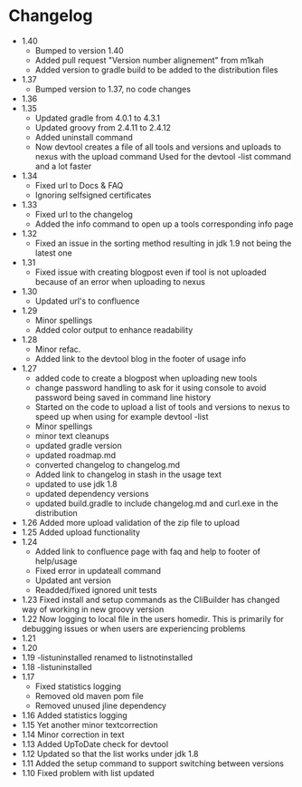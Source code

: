 # Changelog
- 1.40
    - Bumped to version 1.40
    - Added pull request "Version number alignement" from m1kah
    - Added version to gradle build to be added to the distribution files
- 1.37
    - Bumped version to 1.37, no code changes
- 1.36
- 1.35
    - Updated gradle from 4.0.1 to 4.3.1
    - Updated groovy from 2.4.11 to 2.4.12
    - Added uninstall command
    - Now devtool creates a file of all tools and versions and uploads to nexus with the upload command
      Used for the devtool -list command and a lot faster
- 1.34
    - Fixed url to Docs & FAQ
    - Ignoring selfsigned certificates
- 1.33
    - Fixed url to the changelog
    - Added the info command to open up a tools corresponding info page
- 1.32
    - Fixed an issue in the sorting method resulting in jdk 1.9 not being the latest one
- 1.31
    - Fixed issue with creating blogpost even if tool is not uploaded because of an error when uploading to nexus
- 1.30
    - Updated url's to confluence
- 1.29
    - Minor spellings
    - Added color output to enhance readability
- 1.28
    - Minor refac.
    - Added link to the devtool blog in the footer of usage info
- 1.27
    - added code to create a blogpost when uploading new tools
    - change password handling to ask for it using console to avoid password being saved in command line history
    - Started on the code to upload a list of tools and versions to nexus to speed up when using for example devtool -list
    - Minor spellings
    - minor text cleanups
    - updated gradle version
    - updated roadmap.md
    - converted changelog to changelog.md
    - Added link to changelog in stash in the usage text
    - updated to use jdk 1.8
    - updated dependency versions
    - updated build.gradle to include changelog.md and curl.exe in the distribution
- 1.26 Added more upload validation of the zip file to upload
- 1.25 Added upload functionality
- 1.24
    - Added link to confluence page with faq and help to footer of help/usage
    - Fixed error in updateall command
    - Updated ant version
    - Readded/fixed ignored unit tests
- 1.23 Fixed install and setup commands as the CliBuilder has changed way of working in new groovy version
- 1.22 Now logging to local file in the users homedir. This is primarily for debugging issues or when users are experiencing problems
- 1.21
- 1.20
- 1.19 -listuninstalled renamed to listnotinstalled
- 1.18 -listuninstalled
- 1.17
    - Fixed statistics logging
    - Removed old maven pom file
    - Removed unused jline dependency
- 1.16 Added statistics logging
- 1.15 Yet another minor textcorrection
- 1.14 Minor correction in text
- 1.13 Added UpToDate check for devtool
- 1.12 Updated so that the list works under jdk 1.8
- 1.11 Added the setup command to support switching between versions
- 1.10 Fixed problem with list updated
